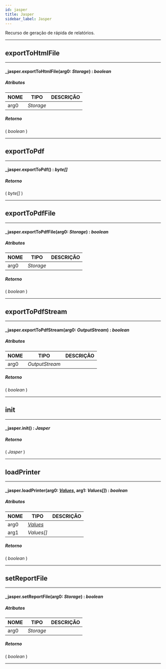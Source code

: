 ```yaml
---
id: jasper
title: Jasper
sidebar_label: Jasper
---
```


Recurso de geração de rápida de relatórios.

---

## exportToHtmlFile

---

#### _jasper.exportToHtmlFile(arg0: _Storage_) : _boolean_
##### Atributos

| NOME | TIPO | DESCRIÇÃO |
|---|---|---|
| arg0 | _Storage_ |   |

##### Retorno

( _boolean_ )


---

## exportToPdf

---

#### _jasper.exportToPdf() : _byte[]_
##### Retorno

( _byte[]_ )


---

## exportToPdfFile

---

#### _jasper.exportToPdfFile(arg0: _Storage_) : _boolean_
##### Atributos

| NOME | TIPO | DESCRIÇÃO |
|---|---|---|
| arg0 | _Storage_ |   |

##### Retorno

( _boolean_ )


---

## exportToPdfStream

---

#### _jasper.exportToPdfStream(arg0: _OutputStream_) : _boolean_
##### Atributos

| NOME | TIPO | DESCRIÇÃO |
|---|---|---|
| arg0 | _OutputStream_ |   |

##### Retorno

( _boolean_ )


---

## init

---

#### _jasper.init() : _Jasper_
##### Retorno

( _Jasper_ )


---

## loadPrinter

---

#### _jasper.loadPrinter(arg0: _[Values](../../objects/Values)_, arg1: _Values[]_) : _boolean_
##### Atributos

| NOME | TIPO | DESCRIÇÃO |
|---|---|---|
| arg0 | _[Values](../../objects/Values)_ |   |
| arg1 | _Values[]_ |   |

##### Retorno

( _boolean_ )


---

## setReportFile

---

#### _jasper.setReportFile(arg0: _Storage_) : _boolean_
##### Atributos

| NOME | TIPO | DESCRIÇÃO |
|---|---|---|
| arg0 | _Storage_ |   |

##### Retorno

( _boolean_ )


---

